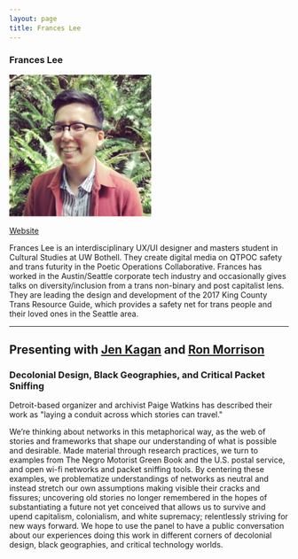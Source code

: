 ```yaml
---
layout: page
title: Frances Lee
---
```

<h3>Frances Lee</h3>
<img src="frances-lee.png" width="256" />
<p><a href="https://hellofranceslee.wordpress.com/" target="_blank">Website</a></p>
<p>Frances Lee is an interdisciplinary UX/UI designer and masters student in Cultural Studies at UW Bothell. They create digital media on QTPOC safety and trans futurity in the Poetic Operations Collaborative. Frances has worked in the Austin/Seattle corporate tech industry and occasionally gives talks on diversity/inclusion from a trans non-binary and post capitalist lens. They are leading the design and development of the 2017 King County Trans Resource Guide, which provides a safety net for trans people and their loved ones in the Seattle area.</p>

<hr />
<h2>Presenting with <a href="jen-kagan">Jen Kagan</a> and <a href="ron-morrison">Ron Morrison</a></h2>
<h3>Decolonial Design, Black Geographies, and Critical Packet Sniffing</h3>
<p>Detroit-based organizer and archivist Paige Watkins has described their work as "laying a conduit across which stories can travel."</p>

<p>We’re thinking about networks in this metaphorical way, as the web of stories and frameworks that shape our understanding of what is possible and desirable. Made material through research practices, we turn to examples from The Negro Motorist Green Book and the U.S. postal service, and open wi-fi networks and packet sniffing tools. By centering these examples, we problematize understandings of networks as neutral and instead stretch our own assumptions making visible their cracks and fissures; uncovering old stories no longer remembered in the hopes of substantiating a future not yet conceived that allows us to survive and upend capitalism, colonialism, and white supremacy; relentlessly striving for new ways forward. We hope to use the panel to have a public conversation about our experiences doing this work in different corners of decolonial design, black geographies, and critical technology worlds.</p>